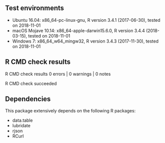 ## Test environments
* Ubuntu 16.04: x86_64-pc-linux-gnu, R version 3.4.1 (2017-06-30), tested on 2018-11-01
* macOS Mojave 10.14: x86_64-apple-darwin15.6.0, R version 3.4.4 (2018-03-15), tested on 2018-11-01
* Windows 7: x86_64_w64_mingw32, R version 3.4.3 (2017-11-30), tested on 2018-11-01

## R CMD check results
R CMD check results
0 errors | 0 warnings | 0 notes

R CMD check succeeded

## Dependencies
This package extensively depends on the following R packages:
  
- data.table
- lubridate
- rjson
- RCurl

